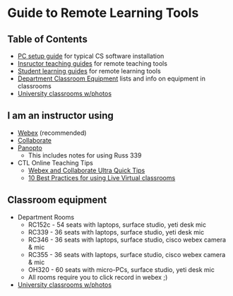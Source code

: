 # Guide to Remote Learning Tools

## Table of Contents

* [PC setup guide](pc-setup/README.md) for typical CS software installation
* [Insructor teaching guides]() for remote teaching tools
* [Student learning guides](student-guide.md) for remote learning tools
* [Department Classroom Equipment]() lists and info on equipment in classrooms
* [University classrooms w/photos](https://www.wright.edu/registrar/classroom-features-photos) 

## I am an instructor using
- [Webex](webex-instructor-guide.md) (recommended)
- [Collaborate](collaborate-instructor-guide.md)
- [Panopto](panopto-instructor-guide.md)
    - This includes notes for using Russ 339
- CTL Online Teaching Tips
    - [Webex and Collaborate Ultra Quick Tips](http://blogs.wright.edu/learn/pilot/2020/11/20/webex-and-collaborate-ultra-quick-tips/)
    - [10 Best Practices for using Live Virtual classrooms](http://blogs.wright.edu/learn/pilot/2020/11/25/10-best-practices-for-using-live-virtual-classrooms/)

## Classroom equipment
- Department Rooms
    - RC152c - 54 seats with laptops, surface studio, yeti desk mic
    - RC339 - 36 seats with laptops, surface studio, yeti desk mic
    - RC346 - 36 seats with laptops, surface studio, cisco webex camera & mic
    - RC355 - 36 seats with laptops, surface studio, cisco webex camera & mic
    - OH320 - 60 seats with micro-PCs, surface studio, yeti desk mic
    - All rooms require you to click record in webex ;)
- [University classrooms w/photos](https://www.wright.edu/registrar/classroom-features-photos) 

